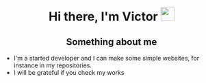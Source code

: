 <h1 align="center">Hi there, I'm Victor
<img src="https://github.com/blackcater/blackcater/raw/main/images/Hi.gif" height="32"/></h1>
<h2 align="center">Something about me</h2>
<ul>
		<li>I'm a started developer and I can make some simple websites, for instance in my repositories.</li>
		<li>I will be grateful if you check my works</li>
	</ul>

